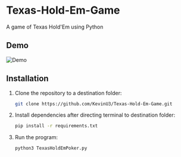 # Texas-Hold-Em-Game

A game of Texas Hold'Em using Python

## Demo
![Demo](ASSETS/demo.gif)

## Installation

1. Clone the repository to a destination folder:

   ```bash
   git clone https://github.com/KevinU3/Texas-Hold-Em-Game.git
   ```

2. Install dependencies after directing terminal to destination folder:
   ```bash
   pip install -r requirements.txt
   ```
3. Run the program:
   ```bash
   python3 TexasHoldEmPoker.py
   ```
